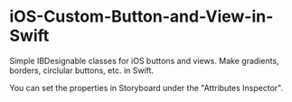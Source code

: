 # iOS-Custom-Button-and-View-in-Swift
Simple IBDesignable classes for iOS buttons and views. Make gradients, borders, circlular buttons, etc. in Swift.

You can set the properties in Storyboard under the "Attributes Inspector".

